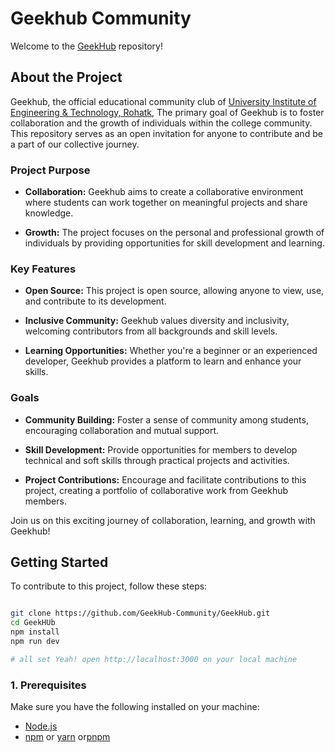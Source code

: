 # Geekhub Community

Welcome to the [GeekHub](https://geekhub-community.vercel.app/) repository!

## About the Project

Geekhub, the official educational community club of [University Institute of Engineering & Technology, Rohatk](https://uietmdu.in/),
The primary goal of Geekhub is to foster collaboration and the growth of individuals within the college community. This repository serves as an open invitation for anyone to contribute and be a part of our collective journey.

### Project Purpose

- **Collaboration:** Geekhub aims to create a collaborative environment where students can work together on meaningful projects and share knowledge.

- **Growth:** The project focuses on the personal and professional growth of individuals by providing opportunities for skill development and learning.

### Key Features

- **Open Source:** This project is open source, allowing anyone to view, use, and contribute to its development.

- **Inclusive Community:** Geekhub values diversity and inclusivity, welcoming contributors from all backgrounds and skill levels.

- **Learning Opportunities:** Whether you're a beginner or an experienced developer, Geekhub provides a platform to learn and enhance your skills.

### Goals

- **Community Building:** Foster a sense of community among students, encouraging collaboration and mutual support.

- **Skill Development:** Provide opportunities for members to develop technical and soft skills through practical projects and activities.

- **Project Contributions:** Encourage and facilitate contributions to this project, creating a portfolio of collaborative work from Geekhub members.

Join us on this exciting journey of collaboration, learning, and growth with Geekhub!


## Getting Started

To contribute to this project, follow these steps:
```bash

git clone https://github.com/GeekHub-Community/GeekHub.git
cd GeekHUb
npm install
npm run dev

# all set Yeah! open http://localhost:3000 on your local machine
```

### 1. Prerequisites

Make sure you have the following installed on your machine:

- [Node.js](https://nodejs.org/)
- [npm](https://www.npmjs.com/) or [yarn](https://yarnpkg.com/) or[pnpm](https://pnpm.io/)



